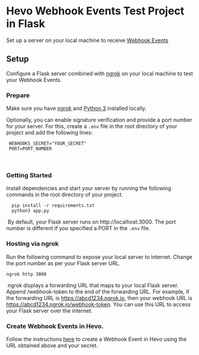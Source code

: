 # Hevo Webhook Events Test Project in Flask
Set up a server on your local machine to receive [Webhook Events](https://docs.hevodata.com/destinations/webhook-events/)
​
## Setup
Configure a Flask server combined with [ngrok](https://ngrok.com) on your local machine to test your Webhook Events.
​
### Prepare
Make sure you have [ngrok](https://ngrok.com/download) and [Python 3](https://www.python.org/downloads/) installed locally.
 
Optionally, you can enable signature verification and provide a port number for your server. For this, create a `.env` file in the root directory of your project and add the following lines:
​
 ```
  WEBHOOKS_SECRET="YOUR_SECRET"
  PORT=PORT_NUMBER
 ```
​
### Getting Started
 Install dependencies and start your server by running the following commands in the root directory of your project.
​
```
  pip install -r requirements.txt
  python3 app.py
```
​
By default, your Flask server runs on http://localhost:3000. The port number is different if you specified a PORT in the `.env` file.
​
### Hosting via ngrok
Run the following command to expose your local server to internet. Change the port number as per your Flask server URL.
​
```
ngrok http 3000
```
​
ngrok displays a forwarding URL that maps to your local Flask server. Append /webhook-token to the end of the forwarding URL. For example, if the forwarding URL is https://abcd1234.ngrok.io, then your webhook URL is https://abcd1234.ngrok.io/webhook-token. You can use this URL to access your Flask server over the internet.
​
### Create Webhook Events in Hevo.
Follow the instructions [here](https://docs.hevodata.com/destinations/webhook-events/configuring-webhook-events/) to create a Webhook Event in Hevo using the URL obtained above and your secret.